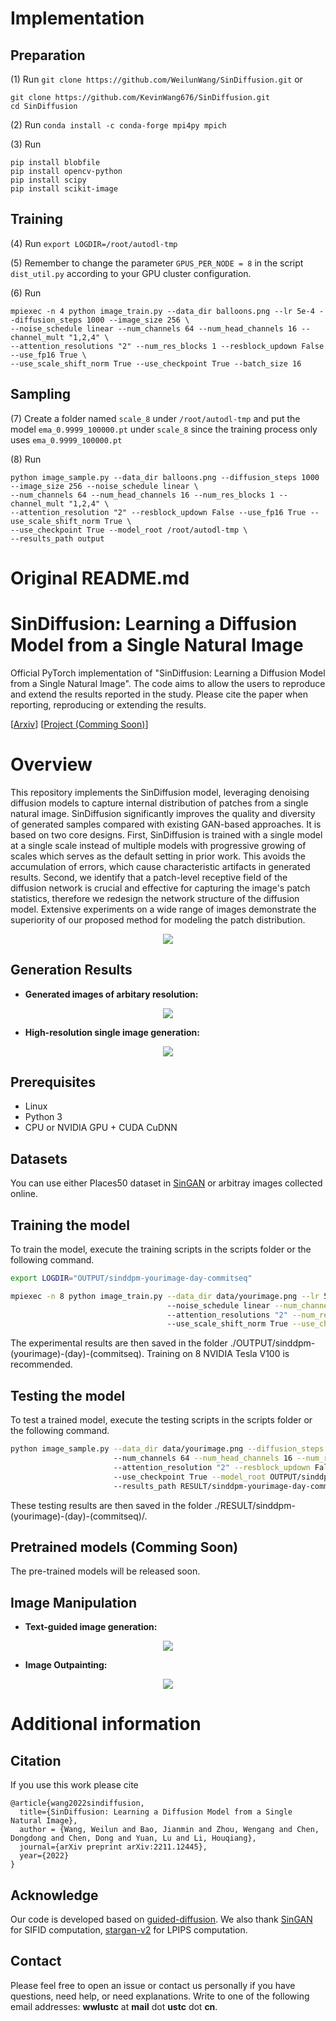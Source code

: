 # Implementation

## Preparation
(1) Run `git clone https://github.com/WeilunWang/SinDiffusion.git` or
```
git clone https://github.com/KevinWang676/SinDiffusion.git
cd SinDiffusion
```
(2) Run `conda install -c conda-forge mpi4py mpich`

(3) Run
```
pip install blobfile
pip install opencv-python
pip install scipy
pip install scikit-image
```

## Training
(4) Run `export LOGDIR=/root/autodl-tmp`

(5) Remember to change the parameter `GPUS_PER_NODE = 8` in the script `dist_util.py` according to your GPU cluster configuration.

(6) Run
```
mpiexec -n 4 python image_train.py --data_dir balloons.png --lr 5e-4 --diffusion_steps 1000 --image_size 256 \
--noise_schedule linear --num_channels 64 --num_head_channels 16 --channel_mult "1,2,4" \
--attention_resolutions "2" --num_res_blocks 1 --resblock_updown False --use_fp16 True \
--use_scale_shift_norm True --use_checkpoint True --batch_size 16
```

## Sampling
(7) Create a folder named `scale_8` under `/root/autodl-tmp` and put the model `ema_0.9999_100000.pt` under `scale_8` since the training process only uses `ema_0.9999_100000.pt`

(8) Run
```
python image_sample.py --data_dir balloons.png --diffusion_steps 1000 --image_size 256 --noise_schedule linear \
--num_channels 64 --num_head_channels 16 --num_res_blocks 1 --channel_mult "1,2,4" \
--attention_resolution "2" --resblock_updown False --use_fp16 True --use_scale_shift_norm True \
--use_checkpoint True --model_root /root/autodl-tmp \
--results_path output
```

# Original README.md

# SinDiffusion: Learning a Diffusion Model from a Single Natural Image

Official PyTorch implementation of "SinDiffusion: Learning a Diffusion Model from a Single Natural Image".
The code aims to allow the users to reproduce and extend the results reported in the study. Please cite the paper when reporting, reproducing or extending the results.

[[Arxiv](https://arxiv.org/abs/2211.12445)] [[Project (Comming Soon)]()]

# Overview

This repository implements the SinDiffusion model, leveraging denoising diffusion models to capture internal distribution of patches from a single natural image. 
SinDiffusion significantly improves the quality and diversity of generated samples compared with existing GAN-based approaches. 
It is based on two core designs. 
First, SinDiffusion is trained with a single model at a single scale instead of multiple models with progressive growing of scales which serves as the default setting in prior work. 
This avoids the accumulation of errors, which cause characteristic artifacts in generated results.
Second, we identify that a patch-level receptive field of the diffusion network is crucial and effective for capturing the image's patch statistics, therefore we redesign the network structure of the diffusion model.
Extensive experiments on a wide range of images demonstrate the superiority of our proposed method for modeling the patch distribution.

<p align="center">
<img src="assets/teaser.png" >
</p>

## Generation Results
* **Generated images of arbitary resolution:**
<p align='center'>  
  <img src='assets/diverse.png'/>
</p>

* **High-resolution single image generation:**
<p align='center'>  
  <img src='assets/highres.png'/>
</p>

## Prerequisites
- Linux
- Python 3
- CPU or NVIDIA GPU + CUDA CuDNN

## Datasets
You can use either Places50 dataset in [SinGAN](https://github.com/tamarott/SinGAN) or arbitray images collected online.

## Training the model
To train the model, execute the training scripts in the scripts folder or the following command. 
```bash
export LOGDIR="OUTPUT/sinddpm-yourimage-day-commitseq"

mpiexec -n 8 python image_train.py --data_dir data/yourimage.png --lr 5e-4 --diffusion_steps 1000 --image_size 256
                                   --noise_schedule linear --num_channels 64 --num_head_channels 16 --channel_mult "1,2,4" 
                                   --attention_resolutions "2" --num_res_blocks 1 --resblock_updown False --use_fp16 True 
                                   --use_scale_shift_norm True --use_checkpoint True --batch_size 16
```
The experimental results are then saved in the folder ./OUTPUT/sinddpm-(yourimage)-(day)-(commitseq).
Training on 8 NVIDIA Tesla V100 is recommended. 

## Testing the model
To test a trained model, execute the testing scripts in the scripts folder or the following command. 
```bash
python image_sample.py --data_dir data/yourimage.png --diffusion_steps 1000 --image_size 256 --noise_schedule linear
                       --num_channels 64 --num_head_channels 16 --num_res_blocks 1 --channel_mult "1,2,4"
                       --attention_resolution "2" --resblock_updown False --use_fp16 True --use_scale_shift_norm True 
                       --use_checkpoint True --model_root OUTPUT/sinddpm-yourimage-day-commitseq 
                       --results_path RESULT/sinddpm-yourimage-day-commitseq/
```
These testing results are then saved in the folder ./RESULT/sinddpm-(yourimage)-(day)-(commitseq)/.

## Pretrained models (Comming Soon)
The pre-trained models will be released soon.

## Image Manipulation
* **Text-guided image generation:**
<p align='center'>  
  <img src='assets/text-guided.png'/>
</p>

* **Image Outpainting:**
<p align='center'>  
  <img src='assets/outpainting.png'/>
</p>

# Additional information

## Citation
If you use this work please cite
```
@article{wang2022sindiffusion,
  title={SinDiffusion: Learning a Diffusion Model from a Single Natural Image},
  author = {Wang, Weilun and Bao, Jianmin and Zhou, Wengang and Chen, Dongdong and Chen, Dong and Yuan, Lu and Li, Houqiang},
  journal={arXiv preprint arXiv:2211.12445},
  year={2022}
}
```

## Acknowledge
Our code is developed based on [guided-diffusion](https://github.com/openai/guided-diffusion). We also thank [SinGAN](https://github.com/tamarott/SinGAN) for SIFID computation, [stargan-v2](https://github.com/clovaai/stargan-v2) for LPIPS computation.

## Contact
Please feel free to open an issue or contact us personally if you have questions, need help, or need explanations.
Write to one of the following email addresses: **wwlustc** at **mail** dot **ustc** dot **cn**.
